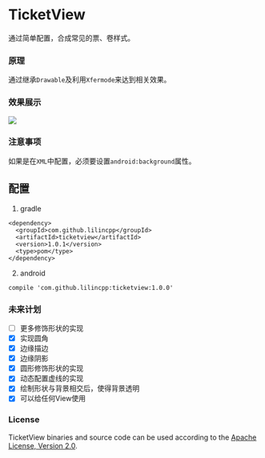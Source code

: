 # TicketView
通过简单配置，合成常见的票、卷样式。

### 原理
通过继承`Drawable`及利用`Xfermode`来达到相关效果。

### 效果展示
![](https://github.com/lilincpp/TicketView/blob/master/picture/demo_effect.png)

### 注意事项
如果是在`XML`中配置，必须要设置`android:background`属性。

## 配置

1. gradle
```
<dependency>
  <groupId>com.github.lilincpp</groupId>
  <artifactId>ticketview</artifactId>
  <version>1.0.1</version>
  <type>pom</type>
</dependency>
```

2. android
```
compile 'com.github.lilincpp:ticketview:1.0.0'
```

### 未来计划

- [ ] 更多修饰形状的实现
- [x] 实现圆角
- [x] 边缘描边
- [x] 边缘阴影
- [x] 圆形修饰形状的实现
- [x] 动态配置虚线的实现
- [x] 绘制形状与背景相交后，使得背景透明
- [x] 可以给任何View使用

### License

TicketView binaries and source code can be used according to the [Apache License, Version 2.0](https://github.com/lilincpp/TicketView/blob/master/LICENSE).

